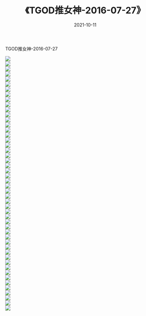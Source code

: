 ﻿---
layout: post
title:  《TGOD推女神-2016-07-27》
date:   2021-10-11
img: http://img.660000.xyz/Sharelink/网络美图/2021/TGOD推女神-2016-07-27/000.jpg
categories: [美女, 清纯, 唯美]
---

TGOD推女神-2016-07-27

  ![](http://img.660000.xyz/Sharelink/网络美图/2021/TGOD推女神-2016-07-27/001.jpg) <br> ![](http://img.660000.xyz/Sharelink/网络美图/2021/TGOD推女神-2016-07-27/002.jpg) <br> ![](http://img.660000.xyz/Sharelink/网络美图/2021/TGOD推女神-2016-07-27/003.jpg) <br> ![](http://img.660000.xyz/Sharelink/网络美图/2021/TGOD推女神-2016-07-27/004.jpg) <br> ![](http://img.660000.xyz/Sharelink/网络美图/2021/TGOD推女神-2016-07-27/005.jpg) <br> ![](http://img.660000.xyz/Sharelink/网络美图/2021/TGOD推女神-2016-07-27/006.jpg) <br> ![](http://img.660000.xyz/Sharelink/网络美图/2021/TGOD推女神-2016-07-27/007.jpg) <br> ![](http://img.660000.xyz/Sharelink/网络美图/2021/TGOD推女神-2016-07-27/008.jpg) <br> ![](http://img.660000.xyz/Sharelink/网络美图/2021/TGOD推女神-2016-07-27/009.jpg) <br> ![](http://img.660000.xyz/Sharelink/网络美图/2021/TGOD推女神-2016-07-27/010.jpg) <br> ![](http://img.660000.xyz/Sharelink/网络美图/2021/TGOD推女神-2016-07-27/011.jpg) <br> ![](http://img.660000.xyz/Sharelink/网络美图/2021/TGOD推女神-2016-07-27/012.jpg) <br> ![](http://img.660000.xyz/Sharelink/网络美图/2021/TGOD推女神-2016-07-27/013.jpg) <br> ![](http://img.660000.xyz/Sharelink/网络美图/2021/TGOD推女神-2016-07-27/014.jpg) <br> ![](http://img.660000.xyz/Sharelink/网络美图/2021/TGOD推女神-2016-07-27/015.jpg) <br> ![](http://img.660000.xyz/Sharelink/网络美图/2021/TGOD推女神-2016-07-27/016.jpg) <br> ![](http://img.660000.xyz/Sharelink/网络美图/2021/TGOD推女神-2016-07-27/017.jpg) <br> ![](http://img.660000.xyz/Sharelink/网络美图/2021/TGOD推女神-2016-07-27/018.jpg) <br> ![](http://img.660000.xyz/Sharelink/网络美图/2021/TGOD推女神-2016-07-27/019.jpg) <br> ![](http://img.660000.xyz/Sharelink/网络美图/2021/TGOD推女神-2016-07-27/020.jpg) <br> ![](http://img.660000.xyz/Sharelink/网络美图/2021/TGOD推女神-2016-07-27/021.jpg) <br> ![](http://img.660000.xyz/Sharelink/网络美图/2021/TGOD推女神-2016-07-27/022.jpg) <br> ![](http://img.660000.xyz/Sharelink/网络美图/2021/TGOD推女神-2016-07-27/023.jpg) <br> ![](http://img.660000.xyz/Sharelink/网络美图/2021/TGOD推女神-2016-07-27/024.jpg) <br> ![](http://img.660000.xyz/Sharelink/网络美图/2021/TGOD推女神-2016-07-27/025.jpg) <br> ![](http://img.660000.xyz/Sharelink/网络美图/2021/TGOD推女神-2016-07-27/026.jpg) <br> ![](http://img.660000.xyz/Sharelink/网络美图/2021/TGOD推女神-2016-07-27/027.jpg) <br> ![](http://img.660000.xyz/Sharelink/网络美图/2021/TGOD推女神-2016-07-27/028.jpg) <br> ![](http://img.660000.xyz/Sharelink/网络美图/2021/TGOD推女神-2016-07-27/029.jpg) <br> ![](http://img.660000.xyz/Sharelink/网络美图/2021/TGOD推女神-2016-07-27/030.jpg) <br> ![](http://img.660000.xyz/Sharelink/网络美图/2021/TGOD推女神-2016-07-27/031.jpg) <br> ![](http://img.660000.xyz/Sharelink/网络美图/2021/TGOD推女神-2016-07-27/032.jpg) <br> ![](http://img.660000.xyz/Sharelink/网络美图/2021/TGOD推女神-2016-07-27/033.jpg) <br> ![](http://img.660000.xyz/Sharelink/网络美图/2021/TGOD推女神-2016-07-27/034.jpg) <br> ![](http://img.660000.xyz/Sharelink/网络美图/2021/TGOD推女神-2016-07-27/035.jpg) <br> ![](http://img.660000.xyz/Sharelink/网络美图/2021/TGOD推女神-2016-07-27/036.jpg) <br> ![](http://img.660000.xyz/Sharelink/网络美图/2021/TGOD推女神-2016-07-27/037.jpg) <br> ![](http://img.660000.xyz/Sharelink/网络美图/2021/TGOD推女神-2016-07-27/038.jpg) <br> ![](http://img.660000.xyz/Sharelink/网络美图/2021/TGOD推女神-2016-07-27/039.jpg) <br> ![](http://img.660000.xyz/Sharelink/网络美图/2021/TGOD推女神-2016-07-27/040.jpg) <br> ![](http://img.660000.xyz/Sharelink/网络美图/2021/TGOD推女神-2016-07-27/041.jpg) <br> ![](http://img.660000.xyz/Sharelink/网络美图/2021/TGOD推女神-2016-07-27/042.jpg) <br> ![](http://img.660000.xyz/Sharelink/网络美图/2021/TGOD推女神-2016-07-27/043.jpg) <br> ![](http://img.660000.xyz/Sharelink/网络美图/2021/TGOD推女神-2016-07-27/044.jpg) <br> ![](http://img.660000.xyz/Sharelink/网络美图/2021/TGOD推女神-2016-07-27/045.jpg) <br> ![](http://img.660000.xyz/Sharelink/网络美图/2021/TGOD推女神-2016-07-27/046.jpg) <br> ![](http://img.660000.xyz/Sharelink/网络美图/2021/TGOD推女神-2016-07-27/047.jpg) <br> ![](http://img.660000.xyz/Sharelink/网络美图/2021/TGOD推女神-2016-07-27/048.jpg) <br> ![](http://img.660000.xyz/Sharelink/网络美图/2021/TGOD推女神-2016-07-27/049.jpg) <br> ![](http://img.660000.xyz/Sharelink/网络美图/2021/TGOD推女神-2016-07-27/050.jpg) <br>